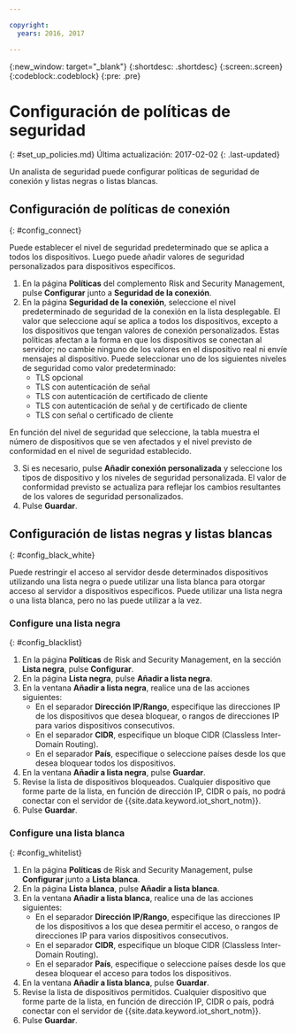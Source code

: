 ```yaml
---

copyright:
  years: 2016, 2017

---
```


{:new_window: target="\_blank"}
{:shortdesc: .shortdesc}
{:screen:.screen}
{:codeblock:.codeblock}
{:pre: .pre}

# Configuración de políticas de seguridad
{: #set_up_policies.md}
Última actualización: 2017-02-02
{: .last-updated}

Un analista de seguridad puede configurar políticas de seguridad de conexión y listas negras o listas blancas.

## Configuración de políticas de conexión
{: #config_connect}

Puede establecer el nivel de seguridad predeterminado que se aplica a todos los dispositivos. Luego puede añadir valores de seguridad personalizados para dispositivos específicos.

1. En la página **Políticas** del complemento Risk and Security Management, pulse **Configurar** junto a **Seguridad de la conexión**.
2. En la página **Seguridad de la conexión**, seleccione el nivel predeterminado de seguridad de la conexión en la lista desplegable. El valor que seleccione aquí se aplica a todos los dispositivos, excepto a los dispositivos que tengan valores de conexión personalizados. Estas políticas afectan a la forma en que los dispositivos se conectan al servidor; no cambie ninguno de los valores en el dispositivo real ni envíe mensajes al dispositivo. Puede seleccionar uno de los siguientes niveles de seguridad como valor predeterminado:
    - TLS opcional
    - TLS con autenticación de señal
    - TLS con autenticación de certificado de cliente
    - TLS con autenticación de señal y de certificado de cliente
    - TLS con señal o certificado de cliente

En función del nivel de seguridad que seleccione, la tabla muestra el número de dispositivos que se ven afectados y el nivel previsto de conformidad en el nivel de seguridad establecido.

3. Si es necesario, pulse **Añadir conexión personalizada** y seleccione los tipos de dispositivo y los niveles de seguridad personalizada. El valor de conformidad previsto se actualiza para reflejar los cambios resultantes de los valores de seguridad personalizados.
4. Pulse **Guardar**.  

## Configuración de listas negras y listas blancas
{: #config_black_white}

Puede restringir el acceso al servidor desde determinados dispositivos utilizando una lista negra o puede utilizar una lista blanca para otorgar acceso al servidor a dispositivos específicos. Puede utilizar una lista negra o una lista blanca, pero no las puede utilizar a la vez.

### Configure una lista negra
{: #config_blacklist}

1. En la página **Políticas** de Risk and Security Management, en la sección **Lista negra**, pulse **Configurar**.
2. En la página **Lista negra**, pulse **Añadir a lista negra**.
3. En la ventana **Añadir a lista negra**, realice una de las acciones siguientes:
    - En el separador **Dirección IP/Rango**, especifique las direcciones IP de los dispositivos que desea bloquear, o rangos de direcciones IP para varios dispositivos consecutivos.
    - En el separador **CIDR**, especifique un bloque CIDR (Classless Inter-Domain Routing).
    - En el separador **País**, especifique o seleccione países desde los que desea bloquear todos los dispositivos.
4. En la ventana **Añadir a lista negra**, pulse **Guardar**.
5. Revise la lista de dispositivos bloqueados. Cualquier dispositivo que forme parte de la lista, en función de dirección IP, CIDR o país, no podrá conectar con el servidor de {{site.data.keyword.iot_short_notm}}.
6. Pulse **Guardar**.

### Configure una lista blanca
{: #config_whitelist}

1. En la página **Políticas** de Risk and Security Management, pulse **Configurar** junto a **Lista blanca**.
2. En la página **Lista blanca**, pulse **Añadir a lista blanca**.
3. En la ventana **Añadir a lista blanca**, realice una de las acciones siguientes:
    - En el separador **Dirección IP/Rango**, especifique las direcciones IP de los dispositivos a los que desea permitir el acceso, o rangos de direcciones IP para varios dispositivos consecutivos.
    - En el separador **CIDR**, especifique un bloque CIDR (Classless Inter-Domain Routing).
    - En el separador **País**, especifique o seleccione países desde los que desea bloquear el acceso para todos los dispositivos.
4. En la ventana **Añadir a lista blanca**, pulse **Guardar**.
5. Revise la lista de dispositivos permitidos. Cualquier dispositivo que forme parte de la lista, en función de dirección IP, CIDR o país, podrá conectar con el servidor de {{site.data.keyword.iot_short_notm}}.
6. Pulse **Guardar**.
